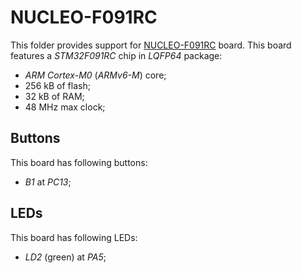 NUCLEO-F091RC
=============

This folder provides support for [NUCLEO-F091RC](https://www.st.com/en/evaluation-tools/nucleo-f091rc.html) board. This
board features a *STM32F091RC* chip in *LQFP64* package:
- *ARM Cortex-M0* (*ARMv6-M*) core;
- 256 kB of flash;
- 32 kB of RAM;
- 48 MHz max clock;

Buttons
-------

This board has following buttons:
- *B1* at *PC13*;

LEDs
----

This board has following LEDs:
- *LD2* (green) at *PA5*;
